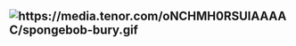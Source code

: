 <h2><img class = "transparent" src="https://media.tenor.com/oNCHMH0RSUIAAAAC/spongebob-bury.gif" alt="https://media.tenor.com/oNCHMH0RSUIAAAAC/spongebob-bury.gif"></h2>

